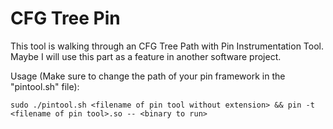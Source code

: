 # CFG Tree Pin

This tool is walking through an CFG Tree Path with Pin Instrumentation Tool. Maybe I will use this part as a feature in another software project.

Usage (Make sure to change the path of your pin framework in the "pintool.sh" file):
```
sudo ./pintool.sh <filename of pin tool without extension> && pin -t <filename of pin tool>.so -- <binary to run>
```
